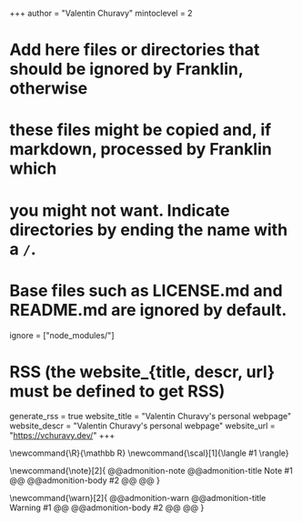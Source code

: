<!--
Add here global page variables to use throughout your website.
-->
+++
author = "Valentin Churavy"
mintoclevel = 2

# Add here files or directories that should be ignored by Franklin, otherwise
# these files might be copied and, if markdown, processed by Franklin which
# you might not want. Indicate directories by ending the name with a `/`.
# Base files such as LICENSE.md and README.md are ignored by default.
ignore = ["node_modules/"]

# RSS (the website_{title, descr, url} must be defined to get RSS)
generate_rss = true
website_title = "Valentin Churavy's personal webpage"
website_descr = "Valentin Churavy's personal webpage"
website_url   = "https://vchuravy.dev/"
+++

<!--
Add here global latex commands to use throughout your pages.
-->
\newcommand{\R}{\mathbb R}
\newcommand{\scal}[1]{\langle #1 \rangle}

\newcommand{\note}[2]{
@@admonition-note
@@admonition-title Note #1 @@
@@admonition-body #2 @@
@@
}

\newcommand{\warn}[2]{
@@admonition-warn
@@admonition-title Warning #1 @@
@@admonition-body #2 @@
@@
}
